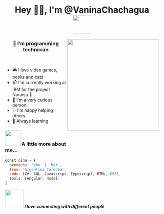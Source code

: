 
<h1 align="center"> Hey 👋🏽, I'm @VaninaChachagua  <img src="https://media.giphy.com/media/mGcNjsfWAjY5AEZNw6/giphy.gif" width="60"></h1>
<img align='right' src="https://media.giphy.com/media/JEhCPFfqi2Hy8/giphy.gif" width="300">
<h3 align="center">
    🌱 I’m programming technician  
</h3>
<br/>

- 🎮 I love video games, books and cats
- 📫 I'm currently working at IBM for the project Naranja 🍊
- 👀 I'm a very curious person
- ✨ I'm happy helping others
- 📖 Always learning

### <img src="https://media.giphy.com/media/VgCDAzcKvsR6OM0uWg/giphy.gif" width="50"> A little more about me...  

```javascript
const nina = {
  pronouns: 'she' | 'her',
  from: 'Argentina Córdoba',
  code: [C#, SQL, Javascript, Typescript, HTML, CSS],
  tools: [Angular, Node],
}
```

<img src="https://media.giphy.com/media/LnQjpWaON8nhr21vNW/giphy.gif" width="60"> <em><b>I love connecting with different people</em>
<!---

VaninaChachagua/VaninaChachagua is a ✨ special ✨ repository because its `README.md` (this file) appears on your GitHub profile.
You can click the Preview link to take a look at your changes.
--->
